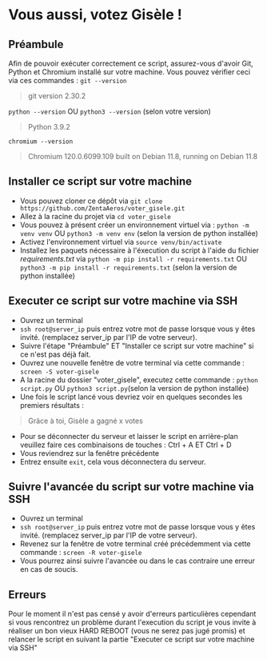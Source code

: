 # Vous aussi, votez Gisèle !

## Préambule
Afin de pouvoir exécuter correctement ce script, assurez-vous d'avoir Git, Python et Chromium installé sur votre machine.
Vous pouvez vérifier ceci via ces commandes :
`git --version`
> git version 2.30.2

`python --version` OU `python3 --version` (selon votre version)
> Python 3.9.2

`chromium --version`
> Chromium 120.0.6099.109 built on Debian 11.8, running on Debian 11.8

## Installer ce script sur votre machine
* Vous pouvez cloner ce dépôt via `git clone https://github.com/ZentaAeros/voter_gisele.git`
* Allez à la racine du projet via `cd voter_gisele`
* Vous pouvez à présent créer un environnement virtuel via : `python -m venv venv` OU `python3 -m venv env` (selon la version de python installée)
* Activez l'environnement virtuel via `source venv/bin/activate`
* Installez les paquets nécessaire à l'éxecution du script à l'aide du fichier *requirements.txt* via `python -m pip install -r requirements.txt` OU `python3 -m pip install -r requirements.txt` (selon la version de python installée)

## Executer ce script sur votre machine via SSH
* Ouvrez un terminal
* `ssh root@server_ip` puis entrez votre mot de passe lorsque vous y êtes invité. (remplacez server_ip par l'IP de votre serveur).
* Suivre l'étape "Préambule" ET "Installer ce script sur votre machine" si ce n'est pas déjà fait.
* Ouvrez une nouvelle fenêtre de votre terminal via cette commande : `screen -S voter-gisele`
* A la racine du dossier "voter_gisele", executez cette commande : `python script.py` OU `python3 script.py`(selon la version de python installée)
* Une fois le script lancé vous devriez voir en quelques secondes les premiers résultats :
> Grâce à toi, Gisèle a gagné x votes

* Pour se déconnecter du serveur et laisser le script en arrière-plan veuillez faire ces combinaisons de touches : Ctrl + A ET Ctrl + D
* Vous reviendrez sur la fenêtre précédente
* Entrez ensuite `exit`, cela vous déconnectera du serveur.

## Suivre l'avancée du script sur votre machine via SSH
* Ouvrez un terminal
* `ssh root@server_ip` puis entrez votre mot de passe lorsque vous y êtes invité. (remplacez server_ip par l'IP de votre serveur).
* Revenez sur la fenêtre de votre terminal créé précédemment via cette commande : `screen -R voter-gisele`
* Vous pourrez ainsi suivre l'avancée ou dans le cas contraire une erreur en cas de soucis.

## Erreurs
Pour le moment il n'est pas censé y avoir d'erreurs particulières cependant si vous rencontrez un problème durant l'execution du script je vous invite à réaliser un bon vieux HARD REBOOT (vous ne serez pas jugé promis) et relancer le script en suivant la partie "Executer ce script sur votre machine via SSH"

